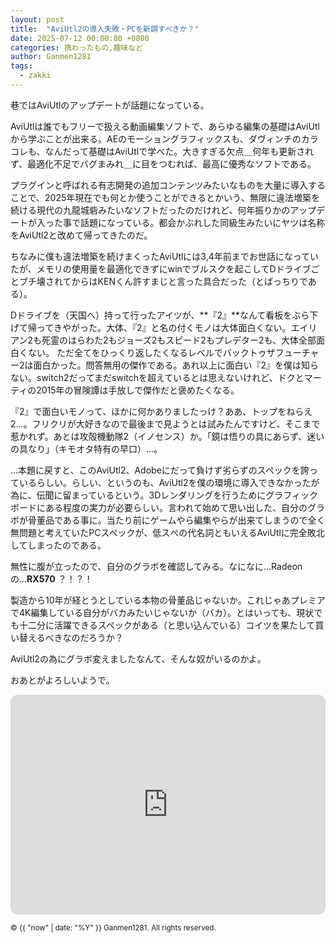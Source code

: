 ```yaml
---
layout: post
title:  "AviUtl2の導入失敗・PCを新調すべきか？"
date: 2025-07-12 00:00:00 +0800
categories: 携わったもの,趣味など
author: Ganmen1281
tags:
  - zakki
---
```


巷ではAviUtlのアップデートが話題になっている。

AviUtlは誰でもフリーで扱える動画編集ソフトで、あらゆる編集の基礎はAviUtlから学ぶことが出来る。AEのモーショングラフィックスも、ダヴィンチのカラコレも、なんだって基礎はAviUtlで学べた。大きすぎる欠点＿何年も更新されず、最適化不足でバグまみれ＿に目をつむれば、最高に優秀なソフトである。

プラグインと呼ばれる有志開発の追加コンテンツみたいなものを大量に導入することで、2025年現在でも何とか使うことができるとかいう、無限に違法増築を続ける現代の九龍城砦みたいなソフトだったのだけれど、何年振りかのアップデートが入った事で話題になっている。都会かぶれした同級生みたいにヤツは名称をAviUtl2と改めて帰ってきたのだ。

ちなみに僕も違法増築を続けまくったAviUtlには3,4年前までお世話になっていたが、メモリの使用量を最適化できずにwinでブルスクを起こしてDドライブごとブチ壊されてからはKENくん許すまじと言った具合だった（とばっちりである）。

Dドライブを（天国へ）持って行ったアイツが、**『2』**なんて看板をぶら下げて帰ってきやがった。大体、『2』と名の付くモノは大体面白くない。エイリアン2も死霊のはらわた2もジョーズ2もスピード2もプレデター2も、大体全部面白くない。
ただ全てをひっくり返したくなるレベルでバックトゥザフューチャー2は面白かった。問答無用の傑作である。あれ以上に面白い『2』を僕は知らない。switch2だってまだswitchを超えているとは思えないけれど、ドクとマーティの2015年の冒険譚は手放しで傑作だと褒めたくなる。

『2』で面白いモノって、ほかに何かありましたっけ？ああ、トップをねらえ2...。フリクリが大好きなので最後まで見ようとは試みたんですけど、そこまで惹かれず。あとは攻殻機動隊2（イノセンス）か。「鏡は悟りの具にあらず、迷いの具なり」（キモオタ特有の早口）...。

...本題に戻すと、このAviUtl2、Adobeにだって負けず劣らずのスペックを誇っているらしい。らしい、というのも、AviUtl2を僕の環境に導入できなかったが為に、伝聞に留まっているという。3Dレンダリングを行うためにグラフィックボードにある程度の実力が必要らしい。言われて始めて思い出した、自分のグラボが骨董品である事に。当たり前にゲームやら編集やらが出来てしまうので全く無問題と考えていたPCスペックが、低スぺの代名詞ともいえるAviUtlに完全敗北してしまったのである。

無性に腹が立ったので、自分のグラボを確認してみる。なになに...Radeonの...**RX570** ？！？！

製造から10年が経とうとしている本物の骨董品じゃないか。これじゃあプレミアで4K編集している自分がバカみたいじゃないか（バカ）。とはいっても、現状でも十二分に活躍できるスペックがある（と思い込んでいる）コイツを果たして買い替えるべきなのだろうか？

AviUtl2の為にグラボ変えましたなんて、そんな奴がいるのかよ。

おあとがよろしいようで。

<iframe style="border-radius:12px" src="https://open.spotify.com/embed/track/0rk0JNLAGRM1RgSGyjV00T?utm_source=generator" width="100%" height="352" frameBorder="0" allowfullscreen="" allow="autoplay; clipboard-write; encrypted-media; fullscreen; picture-in-picture" loading="lazy"></iframe>

[jekyll-docs]: http://jekyllrb.com/docs/home
[jekyll-gh]:   https://github.com/jekyll/jekyll
[jekyll-talk]: https://talk.jekyllrb.com/

<p><small>&copy; {{ "now" | date: "%Y" }} Ganmen1281. All rights reserved.</small></p>